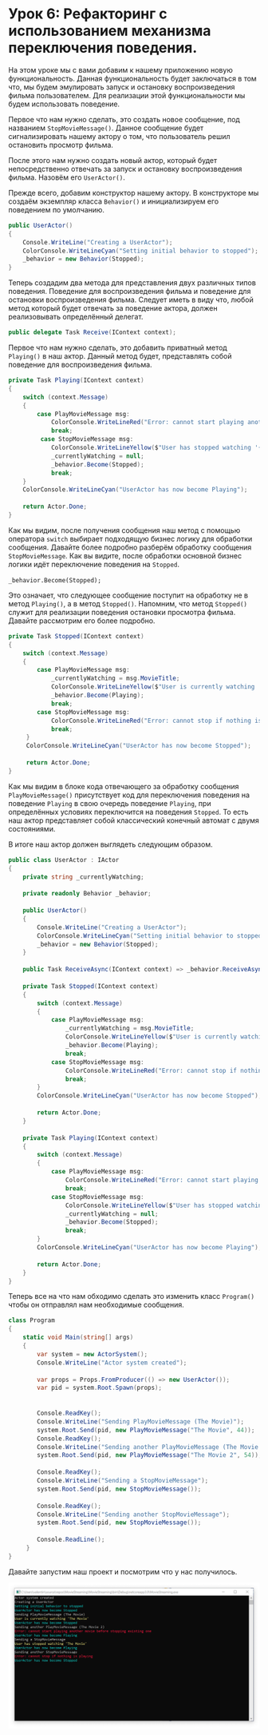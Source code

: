 # Урок 6: Рефакторинг с использованием механизма переключения поведения.

На этом уроке мы с вами добавим к нашему приложению новую функциональность. Данная функциональность будет заключаться в том что, мы будем эмулировать запуск и остановку воспроизведения фильма пользователем. Для реализации этой функциональности мы будем использовать поведение.

Первое что нам нужно сделать, это создать новое сообщение, под названием `StopMovieMessage()`. Данное сообщение будет сигнализировать нашему актору о том, что пользователь решил остановить просмотр фильма. 

После этого нам нужно создать новый актор, который будет непосредственно отвечать за запуск и остановку воспроизведения фильма. Назовём его `UserActor()`.

Прежде всего, добавим конструктор нашему актору. В конструкторе мы создаём экземпляр класса `Behavior()` и инициализируем его поведением по умолчанию.

```c#
public UserActor()
{
    Console.WriteLine("Creating a UserActor");
    ColorConsole.WriteLineCyan("Setting initial behavior to stopped");
    _behavior = new Behavior(Stopped);
}
```

Теперь создадим два метода для представления двух различных типов поведения. Поведение для воспроизведения фильма и поведение для остановки воспроизведения фильма. Следует иметь в виду что, любой метод который будет отвечать за поведение актора, должен реализовывать определённый делегат. 

```c#
public delegate Task Receive(IContext context);
```

Первое что нам нужно сделать, это добавить приватный метод `Playing()` в наш актор. Данный метод будет, представлять собой поведение для воспроизведения фильма. 

```c#
private Task Playing(IContext context)
{
    switch (context.Message)
    {
        case PlayMovieMessage msg:
            ColorConsole.WriteLineRed("Error: cannot start playing another movie before stopping existing one");
            break;
         case StopMovieMessage msg:
            ColorConsole.WriteLineYellow($"User has stopped watching '{_currentlyWatching}'");
            _currentlyWatching = null;
            _behavior.Become(Stopped);
            break;
    }
    ColorConsole.WriteLineCyan("UserActor has now become Playing");

    return Actor.Done;
}
```

Как мы видим, после получения сообщения наш метод с помощью оператора `switch` выбирает подходящую бизнес логику для обработки сообщения. Давайте более подробно разберём обработку сообщения `StopMovieMessage`. Как вы видите, после обработки основной бизнес логики идёт переключение поведения на `Stopped`. 

`_behavior.Become(Stopped);`

Это означает, что следующее сообщение поступит на обработку не в метод `Playing()`, а в метод `Stopped()`. Напомним, что метод `Stopped()` служит для реализации поведения остановки просмотра фильма. Давайте рассмотрим его более подробно.

```c#
private Task Stopped(IContext context)
{
    switch (context.Message)
    {
        case PlayMovieMessage msg:
            _currentlyWatching = msg.MovieTitle;
            ColorConsole.WriteLineYellow($"User is currently watching '{_currentlyWatching}'");
            _behavior.Become(Playing);
            break;
        case StopMovieMessage msg:
            ColorConsole.WriteLineRed("Error: cannot stop if nothing is playing");
            break;
     }
     ColorConsole.WriteLineCyan("UserActor has now become Stopped");

     return Actor.Done;
}
```

Как мы видим в блоке кода отвечающего за обработку сообщения `PlayMovieMessage()` присутствует код для переключения поведения на поведение `Playing` в свою очередь поведение `Playing`, при определённых условиях переключится на поведения `Stopped`. То есть наш актор представляет собой классический конечный автомат с двумя состояниями. 

В итоге наш актор должен выглядеть следующим образом.

```c#
public class UserActor : IActor
{
    private string _currentlyWatching;

    private readonly Behavior _behavior;

    public UserActor()
    {
        Console.WriteLine("Creating a UserActor");
        ColorConsole.WriteLineCyan("Setting initial behavior to stopped");
        _behavior = new Behavior(Stopped);
    }

    public Task ReceiveAsync(IContext context) => _behavior.ReceiveAsync(context);

    private Task Stopped(IContext context)
    {
        switch (context.Message)
        {
            case PlayMovieMessage msg:
                _currentlyWatching = msg.MovieTitle;
                ColorConsole.WriteLineYellow($"User is currently watching '{_currentlyWatching}'");
                _behavior.Become(Playing);
                break;
            case StopMovieMessage msg:
                ColorConsole.WriteLineRed("Error: cannot stop if nothing is playing");
                break;
        }
        ColorConsole.WriteLineCyan("UserActor has now become Stopped");

        return Actor.Done;
    }

    private Task Playing(IContext context)
    {
        switch (context.Message)
        {
            case PlayMovieMessage msg:
                ColorConsole.WriteLineRed("Error: cannot start playing another movie before stopping existing one");
                break;
            case StopMovieMessage msg:
                ColorConsole.WriteLineYellow($"User has stopped watching '{_currentlyWatching}'");
                _currentlyWatching = null;
                _behavior.Become(Stopped);
                break;
        }
        ColorConsole.WriteLineCyan("UserActor has now become Playing");

        return Actor.Done;
    }
}
```

Теперь все на что нам обходимо сделать это изменить класс `Program()` чтобы он отправлял нам необходимые сообщения.

```c#
class Program
{
    static void Main(string[] args)
    {
        var system = new ActorSystem();
        Console.WriteLine("Actor system created");

        var props = Props.FromProducer(() => new UserActor());
        var pid = system.Root.Spawn(props);


        Console.ReadKey();
        Console.WriteLine("Sending PlayMovieMessage (The Movie)");
        system.Root.Send(pid, new PlayMovieMessage("The Movie", 44));
        Console.ReadKey();
        Console.WriteLine("Sending another PlayMovieMessage (The Movie 2)");
        system.Root.Send(pid, new PlayMovieMessage("The Movie 2", 54));

        Console.ReadKey();
        Console.WriteLine("Sending a StopMovieMessage");
        system.Root.Send(pid, new StopMovieMessage());

        Console.ReadKey();
        Console.WriteLine("Sending another StopMovieMessage");
        system.Root.Send(pid, new StopMovieMessage());

        Console.ReadLine();
     }
}
```

Давайте запустим наш проект и посмотрим что у нас получилось.

![](images/3_6_1.png)